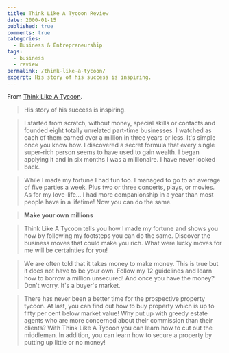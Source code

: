 ```yaml
---
title: Think Like A Tycoon Review
date: 2000-01-15
published: true
comments: true
categories:
  - Business & Entrepreneurship
tags:
  - business
  - review
permalink: /think-like-a-tycoon/
excerpt: His story of his success is inspiring.
---
```

From [Think Like A Tycoon](https://amzn.to/3LokrDY).

>His story of his success is inspiring.

>I started from scratch, without money, special skills or contacts and founded eight totally unrelated part-time businesses. I watched as each of them earned over a million in three years or less. It's simple once you know how. I discovered a secret formula that every single super-rich person seems to have used to gain wealth. I began applying it and in six months I was a millionaire. I have never looked back.

>While I made my fortune I had fun too. I managed to go to an average of five parties a week. Plus two or three concerts, plays, or movies. As for my love-life... I had more companionship in a year than most people have in a lifetime! Now you can do the same.

><strong>Make your own millions</strong>

>Think Like A Tycoon tells you how I made my fortune and shows you how by following my footsteps you can do the same. Discover the business moves that could make you rich. What were lucky moves for me will be certainties for you!

>We are often told that it takes money to make money. This is true but it does not have to be your own. Follow my 12 guidelines and learn how to borrow a million unsecured! And once you have the money? Don't worry. It's a buyer's market.

>There has never been a better time for the prospective property tycoon. At last, you can find out how to buy property which is up to fifty per cent below market value! Why put up with greedy estate agents who are more concerned about their commission than their clients? With Think Like A Tycoon you can learn how to cut out the middleman. In addition, you can learn how to secure a property by putting up little or no money!